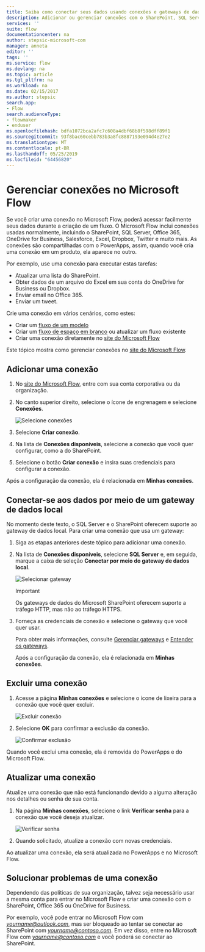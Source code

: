 ```yaml
---
title: Saiba como conectar seus dados usando conexões e gateways de dados locais | Microsoft Docs
description: Adicionar ou gerenciar conexões com o SharePoint, SQL Server, OneDrive for Business, Salesforce, Office 365, OneDrive, Dropbox, Twitter, Google unidade e muito mais
services: ''
suite: flow
documentationcenter: na
author: stepsic-microsoft-com
manager: anneta
editor: ''
tags: ''
ms.service: flow
ms.devlang: na
ms.topic: article
ms.tgt_pltfrm: na
ms.workload: na
ms.date: 02/15/2017
ms.author: stepsic
search.app:
- Flow
search.audienceType:
- flowmaker
- enduser
ms.openlocfilehash: bdfa1072bca2afc7c608a4dbf68b8f598dff89f1
ms.sourcegitcommit: 93f8bac60cebb783b3a8fc8887193e094d4e27e2
ms.translationtype: MT
ms.contentlocale: pt-BR
ms.lasthandoff: 05/25/2019
ms.locfileid: "64456820"
---
```

# <a name="manage-connections-in-microsoft-flow"></a>Gerenciar conexões no Microsoft Flow
Se você criar uma conexão no Microsoft Flow, poderá acessar facilmente seus dados durante a criação de um fluxo. O Microsoft Flow inclui conexões usadas normalmente, incluindo o SharePoint, SQL Server, Office 365, OneDrive for Business, Salesforce, Excel, Dropbox, Twitter e muito mais. As conexões são compartilhadas com o PowerApps, assim, quando você cria uma conexão em um produto, ela aparece no outro.

Por exemplo, use uma conexão para executar estas tarefas:

* Atualizar uma lista do SharePoint.
* Obter dados de um arquivo do Excel em sua conta do OneDrive for Business ou Dropbox.
* Enviar email no Office 365.
* Enviar um tweet.

Crie uma conexão em vários cenários, como estes:

* Criar um [fluxo de um modelo](get-started-logic-template.md)
* Criar um [fluxo de espaço em branco](get-started-logic-flow.md) ou atualizar um fluxo existente
* Criar uma conexão diretamente no [site do Microsoft Flow][1]

Este tópico mostra como gerenciar conexões no [site do Microsoft Flow][1].

## <a name="add-a-connection"></a>Adicionar uma conexão
1. No [site do Microsoft Flow][1], entre com sua conta corporativa ou da organização.
2. No canto superior direito, selecione o ícone de engrenagem e selecione **Conexões**.
   
    ![Selecione conexões](./media/add-manage-connections/connections-menu.png)
3. Selecione **Criar conexão**.
4. Na lista de **Conexões disponíveis**, selecione a conexão que você quer configurar, como a do SharePoint.
5. Selecione o botão **Criar conexão** e insira suas credenciais para configurar a conexão.

Após a configuração da conexão, ela é relacionada em **Minhas conexões**.

## <a name="connect-to-your-data-through-an-on-premises-data-gateway"></a>Conectar-se aos dados por meio de um gateway de dados local
No momento deste texto, o SQL Server e o SharePoint oferecem suporte ao gateway de dados local. Para criar uma conexão que usa um gateway:

1. Siga as etapas anteriores deste tópico para adicionar uma conexão.
2. Na lista de **Conexões disponíveis**, selecione **SQL Server** e, em seguida, marque a caixa de seleção **Conectar por meio do gateway de dados local**.
   
    ![Selecionar gateway](./media/add-manage-connections/select-gateway.png)
   
   > [!IMPORTANT]
   > Os gateways de dados do Microsoft SharePoint oferecem suporte a tráfego HTTP, mas não ao tráfego HTTPS.
   > 
   > 
3. Forneça as credenciais de conexão e selecione o gateway que você quer usar.
   
    Para obter mais informações, consulte [Gerenciar gateways](gateway-manage.md) e [Entender os gateways](gateway-reference.md).
   
    Após a configuração da conexão, ela é relacionada em **Minhas conexões**.

## <a name="delete-a-connection"></a>Excluir uma conexão
1. Acesse a página **Minhas conexões** e selecione o ícone de lixeira para a conexão que você quer excluir.
   
    ![Excluir conexão](./media/add-manage-connections/delete-connection.png)
2. Selecione **OK** para confirmar a exclusão da conexão.
   
    ![Confirmar exclusão](./media/add-manage-connections/delete-confirmation.png)

Quando você exclui uma conexão, ela é removida do PowerApps e do Microsoft Flow.

## <a name="update-a-connection"></a>Atualizar uma conexão
Atualize uma conexão que não está funcionando devido a alguma alteração nos detalhes ou senha de sua conta.

1. Na página **Minhas conexões**, selecione o link **Verificar senha** para a conexão que você deseja atualizar.
   
    ![Verificar senha](./media/add-manage-connections/verify-password.png)
2. Quando solicitado, atualize a conexão com novas credenciais.

Ao atualizar uma conexão, ela será atualizada no PowerApps e no Microsoft Flow.

## <a name="troubleshoot-a-connection"></a>Solucionar problemas de uma conexão
Dependendo das políticas de sua organização, talvez seja necessário usar a mesma conta para entrar no Microsoft Flow e criar uma conexão com o SharePoint, Office 365 ou OneDrive for Business.

Por exemplo, você pode entrar no Microsoft Flow com  *yourname@outlook.com*, mas ser bloqueado ao tentar se conectar ao SharePoint com *yourname@contoso.com*. Em vez disso, entre no Microsoft Flow com *yourname@contoso.com* e você poderá se conectar ao SharePoint.

<!--Reference links in article-->
[1]: https://flow.microsoft.com
